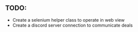 ## TODO:
* Create a selenium helper class to operate in web view
* Create a discord server connection to communicate deals
